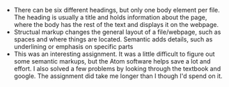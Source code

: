 - There can be six different headings, but only one body element per file. The heading is usually a title and holds information about the page, where the body has the rest of the text and displays it on the webpage.
- Structual markup changes the general layout of a file/webpage, such as spaces and where things are located. Semantic adds details, such as underlining or emphasis on specific parts
- This was an interesting assignment. It was a little difficult to figure out some semantic markups, but the Atom software helps save a lot and effort. I also solved a few problems by looking through the textbook and google. The assignment did take me longer than I though I'd spend on it.
